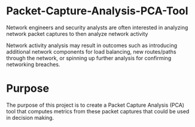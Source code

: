 # Packet-Capture-Analysis-PCA-Tool

Network engineers and security analysts are often interested in analyzing network packet captures to then analyze network activity

Network activity analysis may result in outcomes such as introducing additional network components for load balancing, new routes/paths through the network, or spinning up further analysis for confirming networking breaches.

# Purpose

The purpose of this project is to create a Packet Capture Analysis (PCA) tool that computes metrics from these packet captures that could be used in decision making.
